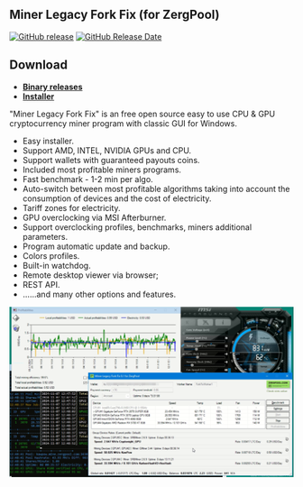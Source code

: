 ## Miner Legacy Fork Fix (for ZergPool)

[![GitHub release](https://img.shields.io/github/release/angelbbs/ZergPoolMinerLegacy/all.svg)](https://github.com/angelbbs/ZergPoolMinerLegacy/releases)
[![GitHub Release Date](https://img.shields.io/github/release-date/angelbbs/ZergPoolMinerLegacy.svg)](https://github.com/angelbbs/ZergPoolMinerLegacy/releases)
## Download
* **[Binary releases](https://github.com/angelbbs/ZergPoolMinerLegacy/releases)**
* **[Installer](https://github.com/angelbbs/ZergPoolMinerLegacy/releases/download/Fork_Fix_0.1/Miner.Legacy.Fork.Fix.Setup.exe)**


"Miner Legacy Fork Fix" is an free open source easy to use CPU & GPU cryptocurrency miner program with classic GUI for Windows. 
- Easy installer.
- Support AMD, INTEL, NVIDIA GPUs and CPU.
- Support wallets with guaranteed payouts coins.
- Included most profitable miners programs.
- Fast benchmark - 1-2 min per algo.
- Auto-switch between most profitable algorithms taking into account the consumption of devices and the cost of electricity.
- Tariff zones for electricity.
- GPU overclocking via MSI Afterburner.
- Support overclocking profiles, benchmarks, miners additional parameters.
- Program automatic update and backup.
- Colors profiles.
- Built-in watchdog.
- Remote desktop viewer via browser;
- REST API.
- ......and many other options and features.
<p align="center">
<img src="https://raw.githubusercontent.com/angelbbs/ZergPoolMinerLegacy/master/screenshot1.png">
</p>
